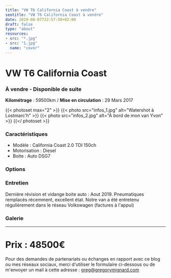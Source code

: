 ```yaml
---
title: "VW T6 California Coast à vendre"
seotitle: "VW T6 California Coast à vendre"
date: 2019-08-07T22:57:50+02:00
draft: false
type: "about"
resources:
- src: "*.jpg"
- src: "1.jpg"
  name: "cover"
---
```


# VW T6 California Coast
### À vendre - Disponible de suite

**Kilométrage** : 59500km / **Mise en circulation** : 29 Mars 2017

{{< photoset max="2" >}}
  {{< photo src="infos_1.jpg" alt="Watershot à Lostmarc'h" >}}
  {{< photo src="infos_2.jpg" alt="À bord de mon van Yvon" >}}
{{</ photoset >}}

### Caractéristiques

* Modèle : California Coast 2.0 TDI 150ch
* Motorisation : Diesel
* Boite : Auto DSG7

### Options



### Entretien

Dernière révision et vidange boite auto : Aout 2019.
Pneumatiques remplacés récemment, excellent état.
Notre van a été entretenu régulièrement dans le réseau Volkswagen (factures à l'appui)

### Galerie

***

# Prix : 48500€

Pour des demandes de partenariats ou échanges en rapport avec ce blog ou mes réseaux sociaux, merci d'utiliser le formulaire ci-dessous ou de m'envoyer un mail à cette adresse : [greg@gregorymignard.com](mailto:greg@gregorymignard.com)

<br style="margin: 30px">
